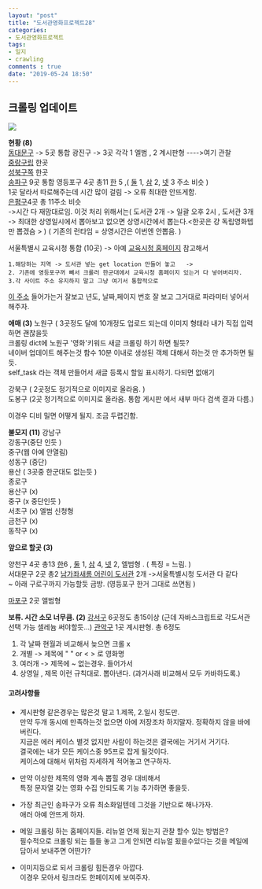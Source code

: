 ```yaml
---
layout: "post"
title: "도서관영화프로젝트28"
categories:
- 도서관영화프로젝트
tags:
- 일지
- crawling
comments : true
date: "2019-05-24 18:50"
---               
```

## 크롤링 업데이트       

![](https://imgur.com/LjWF38q.png)    


**현황  (8)**    
[동대문구](https://www.l4d.or.kr/intro/menu/10111/program/30030/movieList.do) ->  5곳 통합
광진구 ->   3곳 각각  1 엘범 , 2 계시판형 ---->여기 관찰         
[중랑구립](http://www.jungnanglib.seoul.kr/jnlib/index.php?g_page=event&m_page=event04&s_page=&cate=&part=0&libCho=MA&year=2019&month=4&x=12&y=10) 한곳        
[성북구쪽](https://www.sblib.seoul.kr/snlib/menu/10457/program/30124/movieList.do) 한곳       
[송파구](http://www.splib.or.kr/) 9곳 통합 
영등포구 4곳  총11      [한](http://ydpllc.sen.go.kr/ydpllc/board/index.do?menu_idx=16&manage_idx=947) 5 ,(  [둘](http://www.mllib.or.kr/program/movieList.do)  1,  [삼](http://www.dllib.or.kr/program/movieList.do) 2,    [넷](http://www.sylib.or.kr/program/movieList.do) 3  주소 비슷 )     
 1곳 달라서 따로해주는데 시간 많이 걸림 -> 오류 최대한 안뜨게함.  
[은평구](http://lib.eplib.or.kr/infomation/movie.asp)4곳 총 11주소 비슷        
->시간 다 재맘대로임. 이것 처리 위해서는( 도서관 2개 -> 일괄 오후 2시 , 도서관 3개 -> 최대한 상영일시에서 뽑아보고 없으면 상영시간에서 뽑는다.<한곳은 걍 독립영화텝만 뽑겠슴 >   )  ( 기존의 런타임 = 상영시간은 이번엔 안뽑음. )    

서울특별시 교육시청 통합 (10곳) -> 아예 [교육시청 홈페이지](https://lib.sen.go.kr/lib/board/index.do?menu_idx=12&manage_idx=1121) 참고해서 
```
1.해당하는 지역 -> 도서관 넣는 get location 만들어 놓고   ->
2. 기존에 영등포구꺼 뻬서 크롤러 한군대에서 교육시청 홈페이지 있는거 다 넣어버리자.    
3.각 사이트 주소 유지하지 말고 그냥 여기서 통합적으로  
```
[이 주소](https://lib.sen.go.kr/lib/board/index.do?plan_date=2019-06&menu_idx=12&manage_idx=1121&board_idx=0&rowCount=50&plan_year=2019&plan_month=06&viewPage=2&search_type=title%2Bcontent ) 들어가는거 잘보고 년도, 날짜,페이지 번호 잘 보고 그거대로 파라미터 넣어서 해주자. 


**애매 (3)**
노원구 ( 3곳정도 달에 10개정도 업로드 되는데 이미지 형태라 내가 직접 입력하면 괜찮을듯    
    크롤링 dict에 노원구 '영화'키워드 새글 크롤링 하기 하면 될듯?     
    네이버 업데이트 해주는것 함수 10분 이내로 생성된 객체 대해서 하는것 만 추가하면 될듯.  
    self_task 라는 객체 만들어서 새글 등록시 할일 표시하기. 다되면 없애기   
    
강북구 ( 2곳정도 정기적으로 이미지로 올라옴. )  
도봉구 (2곳 정기적으로 이미지로 올라옴.  통합 게시판 에서 새부 마다 검색 결과 다름.)      

이경우 디비 밀면 어떻게 될지. 조금 두렵긴함. 

**불모지 (11)**
강남구  
강동구(중단 인듯 )  
중구(웹 아예 안열림)   
성동구 (중단)    
용산 ( 3곳중 한군대도 없는듯 )    
종로구  
용산구 (x)    
중구 (x 중단인듯 )   
 서초구 (x) 엘범 신청형    
 금천구 (x)   
동작구  (x)   



**앞으로 할곳 (3)**   

양천구   4곳   총13            [한](http://www.yangcheon.go.kr/site/libsin/ex/bbs/List.do?cbIdx=812)6 , [둘](http://www.yangcheon.go.kr/site/libeng/ex/bbs/List.do?cbIdx=837)   1, [삼](http://www.yangcheon.go.kr/site/libgaeul/ex/bbs/List.do?cbIdx=822)  4,  [넷](http://www.yangcheon.go.kr/site/libsin5/ex/bbs/List.do?cbIdx=827)  2,   엘범형 . ( 특징 = 느림. )      
서대문구 2곳   총2 [남가좌새롬 어린이 도서관](http://lib.sdm.or.kr/libevent/movie02.asp)  2개   ->서울특별시청 도서관 다 같다      
~ 아래 구로구까지 가능할듯 금방. (영등포구 한거 그대로 쓰면됨 )      
   
[마포구](https://mplib.mapo.go.kr/intro/index.do)  2곳 앨범형    



**보류. 시간 소모 너무큼. (2)**
[강서구](https://lib.gangseo.seoul.kr/moviesch/list) 6곳정도 총15이상 (근데 자바스크립트로 각도서관 선택 가능  셀레늄 써야할듯...) 
[관악구](http://lib.gwanak.go.kr/bbs/board.php?sop=and&bo_table=read_book&sca=&sfl=wr_subject&stx=%EC%98%81%ED%99%94) 1곳 계시판형.  총 6정도   
1. 각 날짜 현월과 비교해서 늦으면 크롤 x   
2. 개별 -> 제목에 " " or < > 로 영화명   
3. 여러개 -> 제목에 ~ 없는경우. 들어가서   
4. 상영일 , 제목 이런 규칙대로. 뽑아낸다. (과거사래 비교해서 모두 카바하도록.) 






 

####  고려사항들

- 계시판형 같은경우는 많은것 말고  1.제목, 2.일시 정도만.      
    만약 두개 동시에 만족하는것 없으면 아에 저장조차 하지말자.  정확하지 않을 바에 버린다.  
    지금은 에러 케이스 별것 없지만 사람이 하는것은 결국에는 거기서 거기다.      
    결국에는 내가 모든 케이스중  95프로 잡게 될것이다.   
    케이스에 대해서 위처럼 자세하게 적어놓고 연구하자.   

- 만약 이상한 제목의 영화 계속 뽑힐 경우 대비해서     
    특정 문자열 갖는 영화 수집 안되도록 기능 추가하면 좋을듯.   

- 가장 최근인 송파구가 오류 최소화일텐데 그것을 기반으로 해나가자.      
    애러 아예 안뜨게 하자.    

- 메일 크롤링 하는 홈페이지들. 리뉴얼 언제 됬는지 관찰 할수 있는 방법은?     
    필수적으로 크롤링 되는 틀들 놓고 그게 안되면 리뉴얼 됬을수있다는 것을 메일에 담아서 보내주면 어떤가?     

- 이미지등으로 되서 크롤링 힘든경우 아깝다.   
    이경우 모아서 링크라도 한페이지에 보여주자.     

